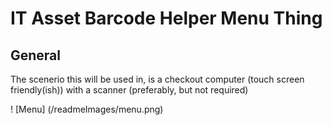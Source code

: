 # IT Asset Barcode Helper Menu Thing

## General
The scenerio this will be used in, is a checkout computer (touch screen friendly(ish)) with a scanner (preferably, but not required)

! [Menu] (/readmeImages/menu.png)